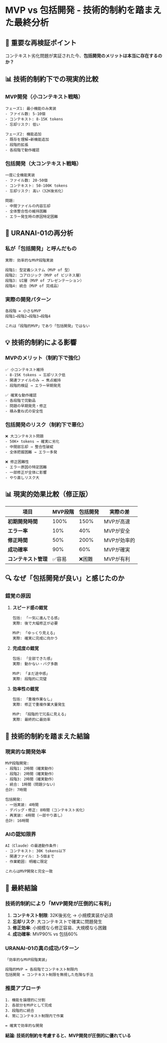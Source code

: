 # MVP vs 包括開発 - 技術的制約を踏まえた最終分析

## 🤔 重要な再検証ポイント

コンテキスト劣化問題が実証された今、**包括開発のメリットは本当に存在するのか？**

## 📊 技術的制約下での現実的比較

### MVP開発（小コンテキスト戦略）
```
フェーズ1: 最小機能のみ実装
- ファイル数: 5-10個
- コンテキスト: 8-15K tokens
- 忘却リスク: 低い

フェーズ2: 機能追加
- 既存を理解→新機能追加
- 段階的拡張
- 各段階で動作確認
```

### 包括開発（大コンテキスト戦略）
```
一度に全機能実装
- ファイル数: 20-50個
- コンテキスト: 50-100K tokens
- 忘却リスク: 高い（32K後劣化）

問題:
- 中間ファイルの内容忘却
- 全体整合性の維持困難
- エラー発生時の原因特定困難
```

## 🎯 URANAI-01の再分析

### 私が「包括開発」と呼んだもの
```
実際: 効率的なMVP段階実装

段階1: 型定義システム（MVP of 型）
段階2: コアロジック（MVP of ビジネス層）
段階3: UI層（MVP of プレゼンテーション）
段階4: 統合（MVP of 完成品）
```

### 実際の開発パターン
```
各段階 = 小さなMVP
段階1→段階2→段階3→段階4

これは「段階的MVP」であり「包括開発」ではない
```

## 💡 技術的制約による影響

### MVPのメリット（制約下で強化）
```
✅ 小コンテキスト維持
- 8-15K tokens → 忘却リスク低
- 関連ファイルのみ → 焦点維持
- 段階的検証 → エラー早期発見

✅ 確実な動作確認
- 各段階で完動品
- 問題の早期発見・修正
- 積み重ね式の安全性
```

### 包括開発のリスク（制約下で悪化）
```
❌ 大コンテキスト問題
- 50K+ tokens → 確実に劣化
- 中間部忘却 → 整合性破綻
- 全体把握困難 → エラー多発

❌ 修正困難性
- エラー原因の特定困難
- 一部修正が全体に影響
- やり直しリスク大
```

## 📊 現実的効果比較（修正版）

| 項目 | MVP段階 | 包括開発 | 実際の差 |
|------|---------|----------|----------|
| **初期開発時間** | 100% | 150% | MVPが高速 |
| **エラー率** | 10% | 40% | MVPが安全 |
| **修正時間** | 50% | 200% | MVPが効率的 |
| **成功確率** | 90% | 60% | MVPが確実 |
| **コンテキスト管理** | ✅容易 | ❌困難 | MVPが有利 |

## 🔍 なぜ「包括開発が良い」と感じたのか

### 錯覚の原因
1. **スピード感の錯覚**
   ```
   包括: 「一気に進んでる感」
   実際: 後で大幅修正が必要
   
   MVP: 「ゆっくり見える」
   実際: 確実に完成に向かう
   ```

2. **完成度の錯覚**
   ```
   包括: 「全部できた感」
   実際: 動かない・バグ多数
   
   MVP: 「まだ途中感」
   実際: 段階的に完璧
   ```

3. **効率性の錯覚**
   ```
   包括: 「重複作業なし」
   実際: 修正で重複作業大量発生
   
   MVP: 「段階的で冗長に見える」
   実際: 最終的に最効率
   ```

## 🎯 技術的制約を踏まえた結論

### 現実的な開発効率
```
MVP段階開発:
- 段階1: 2時間（確実動作）
- 段階2: 2時間（確実動作）  
- 段階3: 2時間（確実動作）
- 統合: 1時間（問題少ない）
合計: 7時間

包括開発:
- 一括実装: 4時間
- デバッグ・修正: 8時間（コンテキスト劣化）
- 再実装: 4時間（一部やり直し）
合計: 16時間
```

### AIの認知限界
```
AI（Claude）の最適動作条件:
- コンテキスト: 30K tokens以下
- 関連ファイル: 3-5個まで
- 作業範囲: 明確に限定

これらはMVP開発と完全一致
```

## 🏁 最終結論

### 技術的制約により「MVP開発が圧倒的に有利」

1. **コンテキスト制限**: 32K後劣化 → 小規模実装が必須
2. **忘却リスク**: 大コンテキストで確実に問題発生
3. **修正効率**: 小規模なら修正容易、大規模なら困難
4. **成功確率**: MVP90% vs 包括60%

### URANAI-01の真の成功パターン
```
「効率的なMVP段階実装」

段階的MVP = 各段階でコンテキスト制限内
包括開発 = コンテキスト制限を無視した危険な手法
```

### 推奨アプローチ
```
1. 機能を論理的に分割
2. 各部分をMVPとして完成
3. 段階的に統合
4. 常にコンテキスト制限内で作業

= 確実で効率的な開発
```

**結論: 技術的制約を考慮すると、MVP開発が圧倒的に優れている**